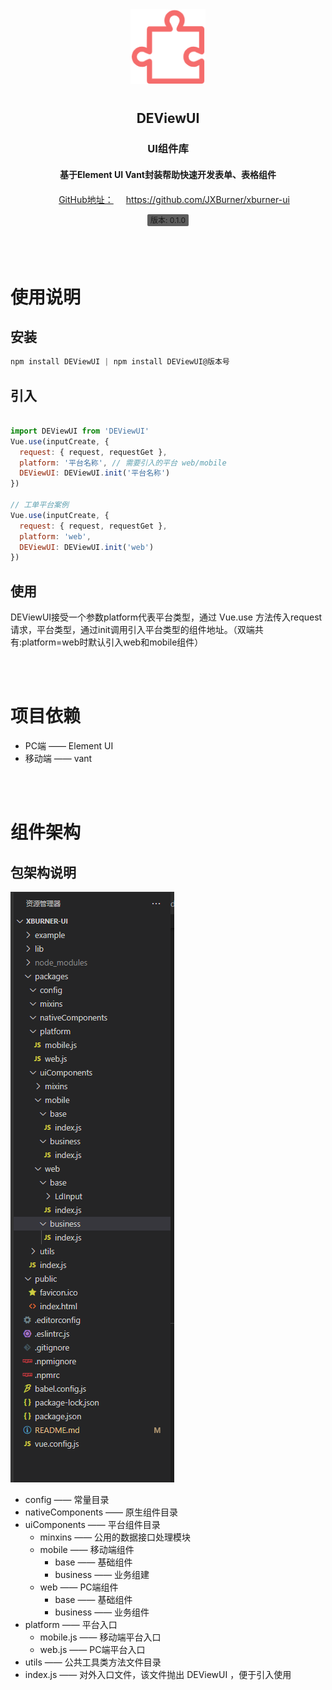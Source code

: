 <!--
 * @Author: jinx
 * @Date: 2021-12-01 17:15:54
 * @LastEditTime: 2021-12-01 18:30:45
 * @LastEditors: jinx
 * @Description: readme
 * @FilePath: /xburner-ui/README.md
-->

<div align="center">
  <img alt="logo" src="./example/assets/images/compoent.png" width="120" height="120" style="margin-bottom: 10px;">
  <h2 align="center">DEViewUI</h2>
  <h3 align="center">UI组件库</h3>
  <h4 align="center" style="margin: 20px">基于Element UI Vant封装帮助快速开发表单、表格组件</h4>

  <a align="center" href="https://github.com/JXBurner/xburner-ui" style="margin: 20px">GitHub地址：https://github.com/JXBurner/xburner-ui</a>

  <div align="center" style="margin-bottom: 20px">
    <span style="font-size: 12px;padding: 2px 5px;border-radius: 2px;background: #5d5d5d;margin: 5px;">
      <span>版本:</span>
      <span>0.1.0</span>
    </span>
  </div>
</div>

<br />
<br />

# 使用说明
## 安装

``` javascript
npm install DEViewUI | npm install DEViewUI@版本号
```

## 引入

``` javascript

import DEViewUI from 'DEViewUI'
Vue.use(inputCreate, {
  request: { request, requestGet },
  platform: '平台名称', // 需要引入的平台 web/mobile
  DEViewUI: DEViewUI.init('平台名称')
})

// 工单平台案例
Vue.use(inputCreate, {
  request: { request, requestGet },
  platform: 'web',
  DEViewUI: DEViewUI.init('web')
})

```

## 使用
DEViewUI接受一个参数platform代表平台类型，通过 Vue.use 方法传入request请求，平台类型，通过init调用引入平台类型的组件地址。（双端共有:platform=web时默认引入web和mobile组件）

<br />
<br />

# 项目依赖
* PC端 —— Element UI
* 移动端 —— vant
<br />
<br />

# 组件架构
## 包架构说明
![IMAGE](./example/assets/images/image.png)

<!-- * 入口文件 ——  /  index.js文件 -->
* config —— 常量目录
* nativeComponents —— 原生组件目录
* uiComponents —— 平台组件目录
  * minxins —— 公用的数据接口处理模块 
  * mobile —— 移动端组件
      * base —— 基础组件
      * business —— 业务组建
  * web ——  PC端组件
    * base —— 基础组件
    * business —— 业务组件
* platform —— 平台入口
  * mobile.js —— 移动端平台入口 
  * web.js —— PC端平台入口
* utils —— 公共工具类方法文件目录
* index.js —— 对外入口文件，该文件抛出 DEViewUI ，便于引入使用
